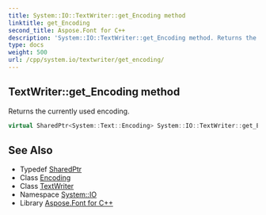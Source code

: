```yaml
---
title: System::IO::TextWriter::get_Encoding method
linktitle: get_Encoding
second_title: Aspose.Font for C++
description: 'System::IO::TextWriter::get_Encoding method. Returns the currently used encoding in C++.'
type: docs
weight: 500
url: /cpp/system.io/textwriter/get_encoding/
---
```

## TextWriter::get_Encoding method


Returns the currently used encoding.

```cpp
virtual SharedPtr<System::Text::Encoding> System::IO::TextWriter::get_Encoding()=0
```

## See Also

* Typedef [SharedPtr](../../../system/sharedptr/)
* Class [Encoding](../../../system.text/encoding/)
* Class [TextWriter](../)
* Namespace [System::IO](../../)
* Library [Aspose.Font for C++](../../../)
